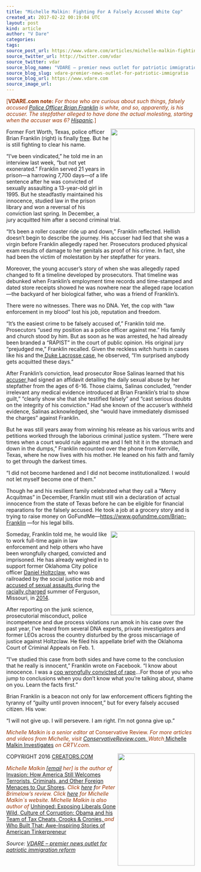 ```yaml
---
title: "Michelle Malkin: Fighting For A Falsely Accused White Cop"
created_at: 2017-02-22 00:19:04 UTC
layout: post
kind: article
author: "V Dare"
categories: 
tags: 
source_post_url: https://www.vdare.com/articles/michelle-malkin-fighting-for-a-falsely-accused-white-cop
source_twitter_url: http://twitter.com/vdar
source_twitter: vdar
source_blog_name: "VDARE – premier news outlet for patriotic immigration reform"
source_blog_slug: vdare-premier-news-outlet-for-patriotic-immigratio
source_blog_url: https://www.vdare.com
source_image_url: 
---
```

<div class="pf-content"><p><span style="color: #993300;">[<strong>VDARE.com note:</strong> <em>For those who are curious about such things, falsely accused <a href="https://www.gofundme.com/Brian-Franklin">Police Officer Brian Franklin</a> is white, and so, apparently, is his accuser. The stepfather alleged to have done the actual molesting, starting when the accuser was 6? <a href="http://www.vdare.com/articles/ann-coulter-donald-trump-still-right-about-mexican-rapists">Hispanic</a>.</em>]</span></p>
<p><a href="https://www.gofundme.com/Brian-Franklin"><img class="size-full wp-image-107752 alignright" title="" src="https://s3-us-west-2.amazonaws.com/vdare-live/wp-content/uploads/2017/02/21190416/brian-franklin.jpg" alt="" width="225" align="right" srcset="https://s3-us-west-2.amazonaws.com/vdare-live/wp-content/uploads/2017/02/21190416/brian-franklin.jpg 350w, https://s3-us-west-2.amazonaws.com/vdare-live/wp-content/uploads/2017/02/21190416/brian-franklin-150x150.jpg 150w, https://s3-us-west-2.amazonaws.com/vdare-live/wp-content/uploads/2017/02/21190416/brian-franklin-300x300.jpg 300w" sizes="(max-width: 350px) 100vw, 350px" /></a>Former Fort Worth, Texas, police officer Brian Franklin (right) is finally <a href="http://brianfranklin.us/25901.html">free</a>. But he is still fighting to clear his name.</p>
<p>&#8220;I&#8217;ve been vindicated,&#8221; he told me in an interview last week, &#8220;but not yet exonerated.&#8221; Franklin served 21 years in prison—a harrowing 7,700 days—of a life sentence after he was convicted of sexually assaulting a 13-year-old girl in 1995. But he steadfastly maintained his innocence, studied law in the prison library and won a reversal of his conviction last spring. In December, a jury acquitted him after a second criminal trial.</p>
<p>&#8220;It&#8217;s been a roller coaster ride up and down,&#8221; Franklin reflected. Hellish doesn&#8217;t begin to describe the journey. His accuser had lied that she was a virgin before Franklin allegedly raped her. Prosecutors produced physical exam results of damage to her genitals as proof of his crime. In fact, she had been the victim of molestation by her stepfather for years.</p>
<p>Moreover, the young accuser&#8217;s story of when she was allegedly raped changed to fit a timeline developed by prosecutors. That timeline was debunked when Franklin&#8217;s employment time records and time-stamped and dated store receipts showed he was nowhere near the alleged rape location—the backyard of her biological father, who was a friend of Franklin&#8217;s.</p>
<p>There were no witnesses. There was no DNA. Yet, the cop with &#8220;law enforcement in my blood&#8221; lost his job, reputation and freedom.</p>
<p>&#8220;It&#8217;s the easiest crime to be falsely accused of,&#8221; Franklin told me. Prosecutors &#8220;used my position as a police officer against me.&#8221; His family and church stood by him. But as soon as he was arrested, he had already been branded a &#8220;RAPIST&#8221; in the court of public opinion. His original jury &#8220;prejudged me,&#8221; Franklin recalled. Given the reckless witch hunts in cases like his and the<a href="http://www.vdare.com/articles/nicholas-stix-absolutely-definitive-account-of-the-incredible-disappearing-duke-rape-hoax"> Duke Lacrosse case,</a> he observed, &#8220;I&#8217;m surprised anybody gets acquitted these days.&#8221;</p>
<p>After Franklin&#8217;s conviction, lead prosecutor Rose Salinas learned that his <a href="http://www.dallasnews.com/news/crime/2016/04/06/former-fort-worth-officer-convicted-of-raping-13-year-old-gets-new-trial-because-victim-admits-lying-in-court">accuser </a>had signed an affidavit detailing the daily sexual abuse by her stepfather from the ages of 6-16. Those claims, Salinas concluded, &#8220;render irrelevant any medical evidence introduced at Brian Franklin&#8217;s trial to show guilt,&#8221; &#8220;clearly show she that she testified falsely&#8221; and &#8220;cast serious doubts on the integrity of his conviction.&#8221; Had she known of the accuser&#8217;s withheld evidence, Salinas acknowledged, she &#8220;would have immediately dismissed the charges&#8221; against Franklin.</p>
<p>But he was still years away from winning his release as his various writs and petitions worked through the laborious criminal justice system. &#8220;There were times when a court would rule against me and I felt hit it in the stomach and down in the dumps,&#8221; Franklin recounted over the phone from Kerrville, Texas, where he now lives with his mother. He leaned on his faith and family to get through the darkest times.</p>
<p>&#8220;I did not become hardened and I did not become institutionalized. I would not let myself become one of them.&#8221;</p><!-- TAG START { player: "7518-804336-VDare - Outstream - Rev", owner: "ONE Video by AOL", for: "ONE Video by AOL" - BEINJS } --><div id="57966237cc52c74a5e1363c4" class="vdb_player vdb_57966237cc52c74a5e1363c456bcd17ce4b018167fea5539">    <script type="text/javascript" src="//delivery.vidible.tv/jsonp/pid=57966237cc52c74a5e1363c4/56bcd17ce4b018167fea5539_bein.js"></script></div><!-- TAG END { date: 07/25/16 } -->
<p>Though he and his resilient family celebrated what they call a &#8220;Merry Acquitmas&#8221; in December, Franklin must still win a declaration of actual innocence from the state of Texas before he can be eligible for financial reparations for the falsely accused. He took a job at a grocery story and is trying to raise money on GoFundMe—<a href="https://www.gofundme.com/Brian-Franklin">https://www.gofundme.com/Brian-Franklin</a> —for his legal bills.</p>
<p><img title="" src="https://s3-us-west-2.amazonaws.com/vdare-live/wp-content/uploads/2017/01/03203520/mmi-daniel-in-the-lions-den.jpeg" width="225" align="right" />Someday, Franklin told me, he would like to work full-time again in law enforcement and help others who have been wrongfully charged, convicted and imprisoned. He has already weighed in to support former Oklahoma City police officer <a href="http://www.vdare.com/articles/exclusive-what-if-the-convicted-white-serial-rapist-cop-is-innocent">Daniel Holtzclaw,</a> who was railroaded by the social justice mob and<a href="http://www.vdare.com/articles/michelle-malkin-forensic-nightmare-of-touch-dna-blm-an-innocent-man-in-jail"> accused of sexual assaults </a>during the <a href="http://www.vdare.com/posts/narrative-formation-case-study-nyts-role-in-the-ferguson-fiasco">racially charged</a> summer of Ferguson, Missouri, in <a href="http://www.vdare.com/posts/liberals-never-notice-theyve-been-running-america-racially-since-1964">2014</a>.</p>
<p>After reporting on the junk science, prosecutorial misconduct, police incompetence and due process violations run amok in his case over the past year, I&#8217;ve heard from several DNA experts, private investigators and former LEOs across the country disturbed by the gross miscarriage of justice against Holtzclaw. He filed his appellate brief with the Oklahoma Court of Criminal Appeals on Feb. 1.</p>
<p>&#8220;I&#8217;ve studied this case from both sides and have come to the conclusion that he really is innocent,&#8221; Franklin wrote on Facebook. &#8220;I know about innocence. I was a <a href="http://www.vdare.com/articles/the-growing-problem-of-wrongful-conviction">cop wrongfully convicted of rape</a>&#8230;For those of you who jump to conclusions when you don&#8217;t know what you&#8217;re talking about, shame on you. Learn the facts first.&#8221;</p>
<p>Brian Franklin is a beacon not only for law enforcement officers fighting the tyranny of &#8220;guilty until proven innocent,&#8221; but for every falsely accused citizen. His vow:</p>
<p>&#8220;I will not give up. I will persevere. I am right. I&#8217;m not gonna give up.&#8221;</p>
<p><span style="color: #993300;"><i>Michelle Malkin is a senior editor at </i>Conservative Review.<i> For more articles and videos from Michelle, visit <a href="https://www.conservativereview.com/">ConservativeReview.com. </a></i><em>Watch</em><a href="https://www.crtv.com/michelle-malkin-investigates"> Michelle Malkin Investigates</a><em> on CRTV.com.</em></span></p>
<p><a href="http://www.amazon.com/Sold-Out-Billionaires-Bipartisan-Crapweasels/dp/1501115944"><img class="alignright size-medium wp-image-73126" title="" src="https://s3-us-west-2.amazonaws.com/vdare-live/wp-content/uploads/2015/11/malkinsoldout-206x300.png" alt="" width="206" height="300" align="right" srcset="https://www.vdare.com/wp-content/uploads/2015/11/malkinsoldout-206x300.png 206w, https://www.vdare.com/wp-content/uploads/2015/11/malkinsoldout-103x150.png 103w, https://www.vdare.com/wp-content/uploads/2015/11/malkinsoldout-703x1024.png 703w, https://www.vdare.com/wp-content/uploads/2015/11/malkinsoldout.png 894w" sizes="(max-width: 206px) 100vw, 206px" /></a>COPYRIGHT 2016 <a href="http://CREATORS.COM">CREATORS.COM</a></p>
<p><em><span style="color: #993300;">Michelle Malkin</span> [<a href="mailto:malkinblog@gmail.com">email</a> <span style="color: #993300;">her] is the author of</span> </em><a href="http://www.amazon.com/Invasion-America-Welcomes-Terrorists-Criminals/dp/0895261464/?_encoding=UTF8&amp;camp=1789&amp;creative=9325&amp;linkCode=ur2&amp;tag=vd0b-20">Invasion: How America Still Welcomes Terrorists, Criminals, and Other Foreign Menaces to Our Shores</a>.<em> <span style="color: #993300;">Click</span> <a href="http://vdare.com/articles/malkins-invasion-the-review">here</a> f<span style="color: #993300;">or Peter Brimelow’s review. Click <a href="http://www.michellemalkin.com/">here</a> for Michelle Malkin`s website. Michelle Malkin is also author of</span> </em><a href="http://www.amazon.com/exec/obidos/tg/detail/-/0895260301/?_encoding=UTF8&amp;camp=1789&amp;creative=9325&amp;linkCode=ur2&amp;tag=vd0b-20">Unhinged: Exposing Liberals Gone Wild, </a><a href="http://www.amazon.com/Who-Built-That-Awe-Inspiring-Tinkerpreneurs-ebook/dp/B00PDXSEZW/vd0b-20">Culture of Corruption: Obama and his Team of Tax Cheats, Crooks &amp; Cronies, </a><em><span style="color: #993300;">and </span></em><a href="http://www.amazon.com/Who-Built-That-Awe-Inspiring-Tinkerpreneurs-ebook/dp/B00PDXSEZW/vd0b-20">Who Built That: Awe-Inspiring Stories of American Tinkerpreneur</a></p>
</div><div class="">
    <i>Source: <a href="https://www.vdare.com">VDARE – premier news outlet for patriotic immigration reform</a></i>
</div>
